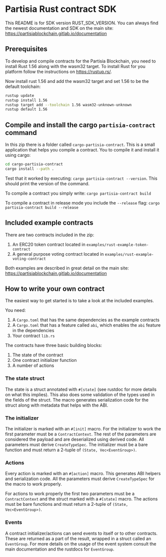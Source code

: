 # Partisia Rust contract SDK

This README is for SDK version RUST_SDK_VERSION.
You can always find the newest documentation and SDK on the main site: https://partisiablockchain.gitlab.io/documentation


## Prerequisites

To develop and compile contracts for the Partisia Blockchain, you need to install Rust 1.56 along with the wasm32 target. To install Rust for you platform follow the instructions on https://rustup.rs/.

Now install rust 1.56 and add the wasm32 target and set 1.56 to be the default toolchain:

```bash
rustup update
rustup install 1.56
rustup target add --toolchain 1.56 wasm32-unknown-unknown
rustup default 1.56
```
 
## Compile and install the cargo `partisia-contract` command

In this zip  there is a folder called `cargo-partisia-contract`. 
This is a small application that helps you compile a contract. 
You to compile it and install it using cargo:

```bash
cd cargo-partisia-contract
cargo install --path .
```
Test that it worked by executing: `cargo partisia-contract --version`. This should print the version of the command.

To compile a contract you simply write: `cargo partisia-contract build`

To compile a contract in release mode you include the `--release` flag: `cargo partisia-contract build --release`

## Included example contracts

There are two contracts included in the zip:

1. An ERC20 token contract located in `examples/rust-example-token-contract`
2. A general purpose voting contract located in `examples/rust-example-voting-contract`

Both examples are described in great detail on the main site: https://partisiablockchain.gitlab.io/documentation

## How to write your own contract

The easiest way to get started is to take a look at the included examples.

You need:

1. A `Cargo.toml` that has the same dependencies as the example contracts
2. A `Cargo.toml` that has a feature called `abi`, which enables the `abi` feature in the dependencies
3. Your contract `lib.rs`

The contracts have three basic building blocks:

1. The state of the contract
2. One contract initializer function
3. A number of actions


### The state struct

The state is a struct annotated with `#[state]` (see rustdoc for more details on what this implies). 
This also does some validation of the types used in the fields of the struct. The macro generates
serialization code for the struct along with metadata that helps with the ABI. 

### The initializer

The initializer is marked with an `#[init]` macro. For the initializer to work the first parameter must
be a `ContractContext`. The rest of the parameters are considered the payload and are deserialized
using derived code. All parameters must derive `CreateTypeSpec`. The initializer must be a bare function
and must return a 2-tuple of `(State, Vec<EventGroup>)`.

### Actions

Every action is marked with an `#[action]` macro. This generates ABI helpers and serialization code. 
All the parameters must derive `CreateTypeSpec` for the macro to work properly. 

For actions to work properly the first two parameters must be a `ContractContext` and the struct marked
with a `#[state]` macro. The actions must be bare functions and must return a 2-tuple of `(State, Vec<EventGroup>)`.


### Events

A contract initializer/actions can send events to itself or to other contracts. 
These are returned as a part of the result, wrapped in a struct called an `EventGroup`. 
For more details on the usage of the event system consult the main documentation and the rustdocs for `EventGroup`.

